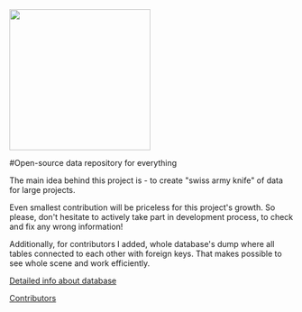 <img src="https://raw.githubusercontent.com/turalus/openDB/master/Logo/logo.png" width="250"/>

#Open-source data repository for everything

The main idea behind this project is - to create "swiss army knife" of data for large projects. 

Even smallest contribution will be priceless for this project's growth. So please, don't hesitate to actively take part in development process, to check and fix any wrong information!

Additionally, for contributors I added, whole database's dump where all tables connected to each other with foreign keys. That makes possible to see whole scene and work efficiently.

[Detailed info about database](INFO.md)

[Contributors](CONTRIBUTORS.md)

